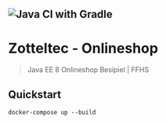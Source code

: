 ![Java CI with Gradle](https://github.com/zotteljedi/Onlineshop/workflows/Java%20CI%20with%20Gradle/badge.svg)
---

# Zotteltec - Onlineshop 

> Java EE 8 Onlineshop Besipiel | FFHS

## Quickstart

```
docker-compose up --build
```
